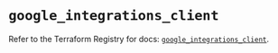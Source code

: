 # `google_integrations_client`

Refer to the Terraform Registry for docs: [`google_integrations_client`](https://registry.terraform.io/providers/hashicorp/google/6.45.0/docs/resources/integrations_client).

